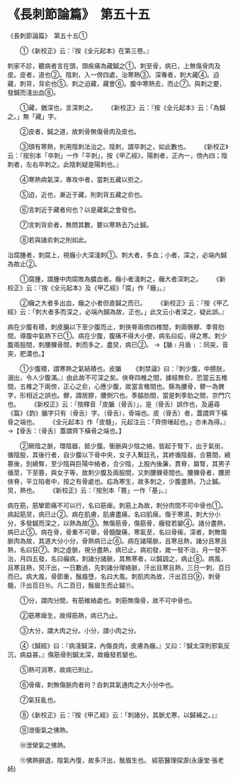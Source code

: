 # 《長刺節論篇》　第五十五




《長刺節論篇》　第五十五①


　　①《新校正》云：『按《全元起本》在第三卷。』


刺家不診，聽病者言在頭，頭疾痛為藏鍼之①。刺至骨，病已，上無傷骨肉及皮。皮者，道也②。陰刺，入一傍四處，治寒熱③。深專者，刺大藏④。迫藏，刺背，背俞也⑤。刺之迫藏，藏會⑥。腹中寒熱去，而止⑦。與刺之要，發鍼而淺出血⑧。


　　①藏，猶深也，言深刺之。
　　《新校正》云：『按《全元起本》云：「為鍼之。」無「藏」字。


　　②皮者，鍼之道，故刺骨無傷骨肉及皮也。


　　③頭有寒熱，則用陰刺法治之。陰刺，謂卒刺之，如此數也。
　　《新校正》云：『按別本「卒刺」一作「平刺」，按《甲乙經》，陽刺者，正內一，傍內四；陰刺者，左右卒刺之。此陰刺疑是陽刺也。』


　　④寒熱病氣深，專攻中者，當刺五藏以拒之。


　　⑤迫，近也，漸近于藏，則刺背五藏之俞也。


　　⑥言刺近于藏者何也？以是藏氣之會發也。


　　⑦言刺背俞者，無問其數，要以寒熱去乃止鍼。


　　⑧若與諸俞刺之則如此。


治腐腫者，刺腐上，視癰小大深淺刺①。刺大者，多血；小者，深之，必端內鍼為故止②。


　　①腐腫，謂腫中肉腐敗為膿血者。癰小者淺刺之，癰大者深刺之。
　　《新校正》云：『按《全元起本》及《甲乙經》「腐」作「癰」。』


　　②癰之大者多出血，癰之小者但直鍼之而已。
　　《新校正》云：『按《甲乙經》云：「刺大者多而深之，必端內鍼為故，正也。」此文云小者深之，疑此誤。』


病在少腹有積，刺皮腯以下至少腹而止，刺俠脊兩傍四椎間，刺兩髂髎、季脅肋間，導腹中氣熱下已①。病在少腹，腹痛不得大小便，病名曰疝，得之寒。刺少腹兩股間，刺腰髁骨間，刺而多之，盡炅，病已②。
→【腯﹝月盾﹞：同突，音突，肥濃也。】


　　①少腹積，謂寒熱之氣結積也。皮腯
　　《刺禁論》曰：『刺少腹，中膀胱，溺出，令人少腹滿。』由此故不可深之矣。俠脊四椎之間，據經無俞，恐當云五椎間，五椎之下兩傍，正心之俞，心應少腹，故當言椎間也。髂為腰骨，髎一為髀字，形相近之誤也。髎，謂居膠，腰側穴也。季脇肋間，當是刺季肋之間，京門穴也。
　　《新校正》云：『按釋音「皮腯（骨舌）」，是（骨舌）誤作也，及遍尋《篇》《韵》腯字只有（骨舌）字。（骨舌），骨端也。皮（骨舌）者，蓋謂齊下橫骨之端也。
　　《全元起本》作「皮髓」，元起注云：「齊傍埵起也。」亦未為得。』
→【骨舌：〔骨舌〕蓋謂齊下橫骨之端也。】


　　②厥陰之脈，環陰器，抵少腹。衝脈與少陰之絡，皆起于腎下，出于氣街，循陰股，其後行者，自少腹以下骨中央，女子入繫廷孔，其終循陰器，合篡間，繞篡後，別繞臀，至少陰與巨陽中絡者，合少陰，上股內後廉，貫脊，屬腎，其男子循莖，下至篡，與女子等，故刺少腹及兩股間，又刺腰髁骨間也。腰髁骨者，腰房俠脊，平立陷者中，按之有骨處也。疝為寒生，故多刺之，少腹盡熱，乃止鍼。炅，熱也。
　　《新校正》云：『按別本「篡」一作「基」。』


病在筋，筋攣節痛不可以行，名曰筋痺。刺筋上為故，刺分肉間不可中骨也①。病起筋炅，病已止②。病在肌膚，肌膚盡痛，名曰肌痺。傷于寒濕，刺大分小分，多發鍼而深之，以熱為故③。無傷筋骨，傷筋骨，癰發若變④。諸分盡熱，病已止⑤。病在骨，骨重不可舉，骨髓酸痛，寒氣至，名曰骨痺。深者，刺無傷脈肉為故，其道大分小分，骨熱病已止⑥。病在諸陽脈，且寒且熱，諸分且寒且熱，名曰狂⑦。刺之虛脈，視分盡熱，病已止。病初發，嵗一發不治，月一發不治，月四五發，名曰癲病，刺諸分諸脈，其無寒者，以鍼調之，病止⑧。病風，且寒且熱，炅汗出，一日數過，先刺諸分理絡脈，汗出且寒且熱，三日一刺，百日而已。病大風，骨節重，鬚眉墮，名曰大風。刺肌肉為故，汗出百日⑨，刺骨髓，汗出百日⑩。凡二百日，鬚眉生而止鍼⑪。


　　①分，謂肉分間，有筋維絡處也。刺筋無傷骨，故不可中骨也。


　　②筋寒痺生，故得筋熱，病已乃止。


　　③大分，謂大肉之分。小分，謂小肉之分。


　　④《鍼經》曰：『病淺鍼深，內傷良肉，皮膚為癰。』又曰：『鍼太深則邪氣反沉，病益甚。』傷筋骨則鍼太深，故癰發若變也。


　　⑤熱可消寒，故病已則止。


　　⑥骨痺，刺無傷脈肉者何？自刺其氣通肉之大小分中也。


　　⑦氣狂亂也。


　　⑧《新校正》云：『按《甲乙經》云：「刺諸分，其脈尤寒，以鍼補之。」』


　　⑨泄衞氣之怫熱。


　　⑩泄榮氣之怫熱。


　　⑪怫熱摒退，陰氣內復，故多汗出，鬚眉生也。
經筋醫理探源(永康堂‧張老師)
             


